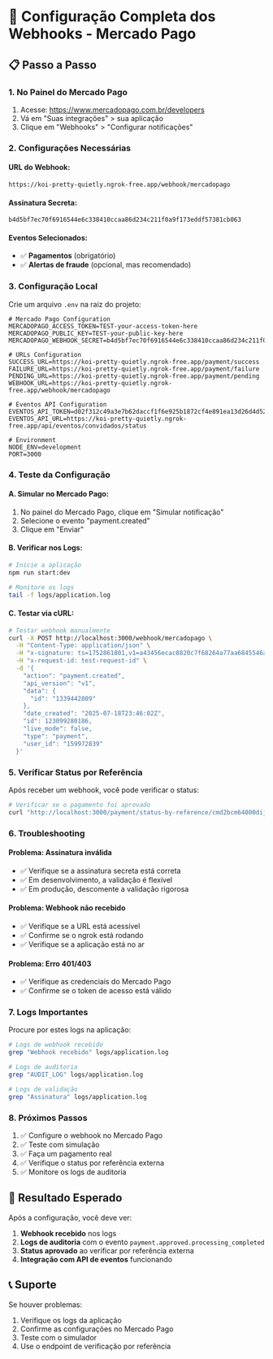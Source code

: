 # 🔧 Configuração Completa dos Webhooks - Mercado Pago

## 📋 Passo a Passo

### 1. **No Painel do Mercado Pago**

1. Acesse: https://www.mercadopago.com.br/developers
2. Vá em "Suas integrações" > sua aplicação
3. Clique em "Webhooks" > "Configurar notificações"

### 2. **Configurações Necessárias**

#### URL do Webhook:

```
https://koi-pretty-quietly.ngrok-free.app/webhook/mercadopago
```

#### Assinatura Secreta:

```
b4d5bf7ec70f6916544e6c338410ccaa86d234c211f0a9f173eddf57381cb063
```

#### Eventos Selecionados:

- ✅ **Pagamentos** (obrigatório)
- ✅ **Alertas de fraude** (opcional, mas recomendado)

### 3. **Configuração Local**

Crie um arquivo `.env` na raiz do projeto:

```env
# Mercado Pago Configuration
MERCADOPAGO_ACCESS_TOKEN=TEST-your-access-token-here
MERCADOPAGO_PUBLIC_KEY=TEST-your-public-key-here
MERCADOPAGO_WEBHOOK_SECRET=b4d5bf7ec70f6916544e6c338410ccaa86d234c211f0a9f173eddf57381cb063

# URLs Configuration
SUCCESS_URL=https://koi-pretty-quietly.ngrok-free.app/payment/success
FAILURE_URL=https://koi-pretty-quietly.ngrok-free.app/payment/failure
PENDING_URL=https://koi-pretty-quietly.ngrok-free.app/payment/pending
WEBHOOK_URL=https://koi-pretty-quietly.ngrok-free.app/webhook/mercadopago

# Eventos API Configuration
EVENTOS_API_TOKEN=d02f312c49a3e7b62daccf1f6e925b1872cf4e891ea13d26d4d52b86d1448579
EVENTOS_API_URL=https://koi-pretty-quietly.ngrok-free.app/api/eventos/convidados/status

# Environment
NODE_ENV=development
PORT=3000
```

### 4. **Teste da Configuração**

#### A. Simular no Mercado Pago:

1. No painel do Mercado Pago, clique em "Simular notificação"
2. Selecione o evento "payment.created"
3. Clique em "Enviar"

#### B. Verificar nos Logs:

```bash
# Inicie a aplicação
npm run start:dev

# Monitore os logs
tail -f logs/application.log
```

#### C. Testar via cURL:

```bash
# Testar webhook manualmente
curl -X POST http://localhost:3000/webhook/mercadopago \
  -H "Content-Type: application/json" \
  -H "x-signature: ts=1752861801,v1=a43456ecac8820c7f68264a77aa6845546a0208bc181c9d7efb3f3a8958c3245" \
  -H "x-request-id: test-request-id" \
  -d '{
    "action": "payment.created",
    "api_version": "v1",
    "data": {
      "id": "1339442809"
    },
    "date_created": "2025-07-18T23:46:02Z",
    "id": 123099280186,
    "live_mode": false,
    "type": "payment",
    "user_id": "159972839"
  }'
```

### 5. **Verificar Status por Referência**

Após receber um webhook, você pode verificar o status:

```bash
# Verificar se o pagamento foi aprovado
curl "http://localhost:3000/payment/status-by-reference/cmd2bcm64000dij6xripwo1st"
```

### 6. **Troubleshooting**

#### Problema: Assinatura inválida

- ✅ Verifique se a assinatura secreta está correta
- ✅ Em desenvolvimento, a validação é flexível
- ✅ Em produção, descomente a validação rigorosa

#### Problema: Webhook não recebido

- ✅ Verifique se a URL está acessível
- ✅ Confirme se o ngrok está rodando
- ✅ Verifique se a aplicação está no ar

#### Problema: Erro 401/403

- ✅ Verifique as credenciais do Mercado Pago
- ✅ Confirme se o token de acesso está válido

### 7. **Logs Importantes**

Procure por estes logs na aplicação:

```bash
# Logs de webhook recebido
grep "Webhook recebido" logs/application.log

# Logs de auditoria
grep "AUDIT_LOG" logs/application.log

# Logs de validação
grep "Assinatura" logs/application.log
```

### 8. **Próximos Passos**

1. ✅ Configure o webhook no Mercado Pago
2. ✅ Teste com simulação
3. ✅ Faça um pagamento real
4. ✅ Verifique o status por referência externa
5. ✅ Monitore os logs de auditoria

## 🎯 Resultado Esperado

Após a configuração, você deve ver:

1. **Webhook recebido** nos logs
2. **Logs de auditoria** com o evento `payment.approved.processing_completed`
3. **Status aprovado** ao verificar por referência externa
4. **Integração com API de eventos** funcionando

## 📞 Suporte

Se houver problemas:

1. Verifique os logs da aplicação
2. Confirme as configurações no Mercado Pago
3. Teste com o simulador
4. Use o endpoint de verificação por referência
